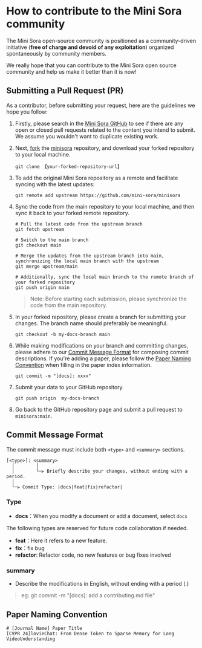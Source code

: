 # How to contribute to the Mini Sora community

The Mini Sora open-source community is positioned as a community-driven initiative (**free of charge and devoid of any exploitation**) organized spontaneously by community members. 

We really hope that you can contribute to the Mini Sora open source community and help us make it better than it is now!

## Submitting a Pull Request (PR)

As a contributor, before submitting your request, here are the guidelines we hope you follow:

1. Firstly, please search in the [Mini Sora GitHub](https://github.com/mini-sora/minisora/pulls) to see if there are any open or closed pull requests related to the content you intend to submit. We assume you wouldn't want to duplicate existing work.

2. Next, [fork](https://github.com/mini-sora/minisora/fork) the [minisora](https://github.com/mini-sora/minisora) repository, and download your forked repository to your local machine.

   ```
   git clone 【your-forked-repository-url】
   ```

3. To add the original Mini Sora repository as a remote and facilitate syncing with the latest updates:

   ```
   git remote add upstream https://github.com/mini-sora/minisora
   ```
   
4. Sync the code from the main repository to your local machine, and then sync it back to your forked remote repository.

   ```
   # Pull the latest code from the upstream branch
   git fetch upstream
   
   # Switch to the main branch
   git checkout main
   
   # Merge the updates from the upstream branch into main, synchronizing the local main branch with the upstream
   git merge upstream/main
   
   # Additionally, sync the local main branch to the remote branch of your forked repository
   git push origin main
   ```

   > Note: Before starting each submission, please synchronize the code from the main repository.

   

5. In your forked repository, please create a branch for submitting your changes. The branch name should preferably be meaningful.

   ```
   git checkout -b my-docs-branch main
   ```

6. While making modifications on your branch and committing changes, please adhere to our [Commit Message Format](#Commit-Message-Format) for composing commit descriptions. If you're adding a paper, please follow the [Paper Naming Convention](#Paper-Naming-Convention) when filling in the paper index information.

   ```
   git commit -m "[docs]: xxxx"
   ```

7. Submit your data to your GitHub repository.

   ```
   git push origin  my-docs-branch
   ```

8. Go back to the GitHub repository page and submit a pull request to `minisora:main`.

## Commit Message Format

The commit message must include both `<type>` and `<summary>` sections.

```
[<type>]: <summary>
  │        │
  │        └─⫸ Briefly describe your changes, without ending with a period.
  │
  └─⫸ Commit Type: |docs|feat|fix|refactor|
```

### Type 

* **docs**：When you modify a document or add a document, select `docs`

The following types are reserved for future code collaboration if needed.

* **feat**：Here it refers to a new feature.
* **fix**：fix bug
* **refactor**: Refactor code, no new features or bug fixes involved

### summary

* Describe the modifications in English, without ending with a period (.)

> eg: git commit -m "[docs]: add a contributing.md file"

## Paper Naming Convention

```
# [Journal Name] Paper Title
[CVPR 24]lovieChat: From Dense Token to Sparse Memory for Long VideoUnderstanding
```

